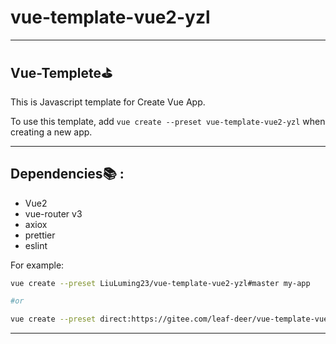 # vue-template-vue2-yzl

------
Vue-Templete⛳️
------
This is Javascript template for Create Vue App.

To use this template, add `vue create --preset vue-template-vue2-yzl` when creating a new app.

------
## Dependencies📚 :
* Vue2
* vue-router v3
* axiox
* prettier
* eslint

For example:

```sh
vue create --preset LiuLuming23/vue-template-vue2-yzl#master my-app

#or

vue create --preset direct:https://gitee.com/leaf-deer/vue-template-vue2-yzl.git#master --clone my-app
```
------